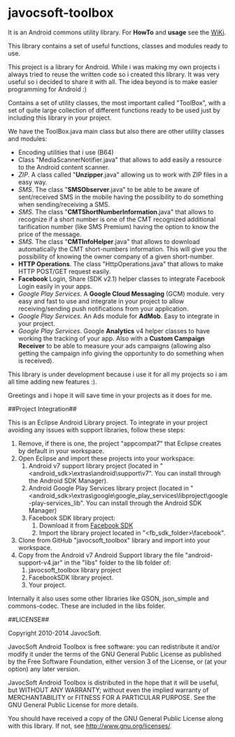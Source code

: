 javocsoft-toolbox
=================

It is an Android commons utility library. For <b>HowTo</b> and <b>usage</b> see the [WiKi](https://github.com/javocsoft/javocsoft-toolbox/wiki).

This library contains a set of useful functions, classes and modules ready to use.

This project is a library for Android. While i was making my own projects i always tried to reuse the written code so i created this library. It was very useful so i decided to share it with all. The idea beyond is to make easier programming for Android :)

Contains a set of utility classes, the most important called "ToolBox", with a set of quite large collection of different functions ready to be used just by including this library in your project.

We have the ToolBox.java main class but also there are other utility classes and modules:

* Encoding utilities that i use (B64)
* Class "MediaScannerNotifier.java" that allows to add easily a resource to the Android content scanner.
* <i>ZIP</i>. A class called "<b>Unzipper</b>.java" allowing us to work with ZIP files in a easy way.
* <i>SMS</i>. The class "<b>SMSObserver</b>.java" to be able to be aware of sent/received SMS in the mobile having the possibility to do something when sending/receiving a SMS.
* <i>SMS</i>. The class "<b>CMTShortNumberInformation</b>.java" that allows to recognize if a short number is one of the CMT recognized additional tarification number (like SMS Premium) having the option to know the price of the message.
* <i>SMS</i>. The class "<b>CMTInfoHelper</b>.java" that allows to download automatically the CMT short-numbers information. This will give you the possibility of knowing the owner company of a given short-number.
* <b>HTTP Operations</b>. The class "HttpOperations.java" that allows to make HTTP POST/GET request easily.
* <b>Facebook</b> Login, Share (SDK v2.1) helper classes to integrate Facebook Login easily in your apps.
* <i>Google Play Services</i>. A <b>Google Cloud Messaging</b> (GCM) module. very easy and fast to use and integrate in your project to allow receiving/sending push notifications from your application.
* <i>Google Play Services</i>. An Ads module for <b>AdMob</b>. Easy to integrate in your project.
* <i>Google Play Services</i>. Google <b>Analytics</b> v4 helper classes to have working the tracking of your app. Also with a <b>Custom Campaign Receiver</b> to be able to measure your ads campaigns (allowing also getting the campaign info giving the opportunity to do something when is received).

This library is under development because i use it for all my projects so i am all time adding new features :).


Greetings and i hope it will save time in your projects as it does for me.

##Project Integration##

This is an Eclipse Android Library project. To integrate in your project avoiding any issues with support libraries, follow these steps:  

1. Remove, if there is one, the project "appcompat7" that Eclipse creates by default in your workspace.
2. Open Eclipse and import these projects into your workspace:
	1. Android v7 support library project (located in "<android_sdk>\extras\android\support\v7". You can install through the Android SDK Manager).
	2. Android Google Play Services library project (located in "<android_sdk>\extras\google\google_play_services\libproject\google-play-services_lib". You can install through the Android SDK Manager)
	3. Facebook SDK library project:
		1. Download it from <a href="https://developers.facebook.com/docs/android/downloads/">Facebook SDK</a>
		2. Import the library project located in "<fb_sdk_folder>\facebook".
3. Clone from GitHub "javocsoft_toolbox" library and import into your workspace.
4. Copy from the Android v7 Android Support library the file "android-support-v4.jar" in the "libs" folder to the lib folder of:
	1. javocsoft_toolbox library project
	2. FacebookSDK library project.
	3. Your project.

Internally it also uses some other libraries like GSON, json_simple and commons-codec. These are included in the libs folder. 

##LICENSE##

Copyright 2010-2014 JavocSoft.

JavocSoft Android Toolbox is free software: you can redistribute it 
and/or modify it under the terms of the GNU General Public License as 
published by the Free Software Foundation, either version 3 of the 
License, or (at your option) any later version.

JavocSoft Android Toolbox is distributed in the hope that it will be useful,
but WITHOUT ANY WARRANTY; without even the implied warranty of
MERCHANTABILITY or FITNESS FOR A PARTICULAR PURPOSE.  See the
GNU General Public License for more details.

You should have received a copy of the GNU General Public License
along with this library.  If not, see <http://www.gnu.org/licenses/>.
